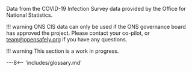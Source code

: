 Data from the COVID-19 Infection Survey data provided by the Office for National Statistics.

!!! warning
    ONS CIS data can only be used if the ONS governance board has approved the project.
    Please contact your co-pilot, or <team@opensafely.org> if you have any questions.

!!! warning
    This section is a work in progress.


---8<-- 'includes/glossary.md'
